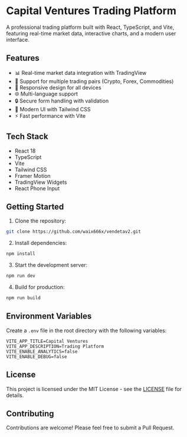 # Capital Ventures Trading Platform

A professional trading platform built with React, TypeScript, and Vite, featuring real-time market data, interactive charts, and a modern user interface.

## Features

- 📊 Real-time market data integration with TradingView
- 💱 Support for multiple trading pairs (Crypto, Forex, Commodities)
- 📱 Responsive design for all devices
- 🌐 Multi-language support
- 🔒 Secure form handling with validation
- 🎨 Modern UI with Tailwind CSS
- ⚡ Fast performance with Vite

## Tech Stack

- React 18
- TypeScript
- Vite
- Tailwind CSS
- Framer Motion
- TradingView Widgets
- React Phone Input

## Getting Started

1. Clone the repository:
```bash
git clone https://github.com/waix666x/vendetav2.git
```

2. Install dependencies:
```bash
npm install
```

3. Start the development server:
```bash
npm run dev
```

4. Build for production:
```bash
npm run build
```

## Environment Variables

Create a `.env` file in the root directory with the following variables:

```env
VITE_APP_TITLE=Capital Ventures
VITE_APP_DESCRIPTION=Trading Platform
VITE_ENABLE_ANALYTICS=false
VITE_ENABLE_DEBUG=false
```

## License

This project is licensed under the MIT License - see the [LICENSE](LICENSE) file for details.

## Contributing

Contributions are welcome! Please feel free to submit a Pull Request.
